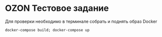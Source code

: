 # OZON Тестовое задание

Для проверки необходимо в терминале собрать и поднять образ Docker


`docker-compose build; docker-compose up`
